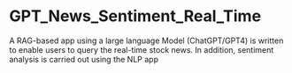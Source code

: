 # GPT_News_Sentiment_Real_Time
A RAG-based app using a large language Model (ChatGPT/GPT4) is written to enable users to query the real-time stock news. In addition, sentiment analysis is carried out using the NLP app
